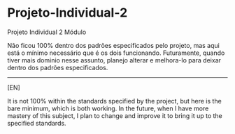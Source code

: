 # Projeto-Individual-2
Projeto Individual 2 Módulo

Não ficou 100% dentro dos padrões especificados pelo projeto, mas aqui está o mínimo necessário que é os dois funcionando. Futuramente, quando tiver mais dominio nesse assunto, planejo alterar e melhora-lo para deixar dentro dos padrões especificados.
_________________________________________________________________________________________________________
[EN]

It is not 100% within the standards specified by the project, but here is the bare minimum, which is both working. In the future, when I have more mastery of this subject, I plan to change and improve it to bring it up to the specified standards.
